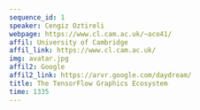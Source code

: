 ```yaml
---
sequence_id: 1
speaker: Cengiz Oztireli
webpage: https://www.cl.cam.ac.uk/~aco41/
affil: University of Cambridge
affil_link: https://www.cl.cam.ac.uk/
img: avatar.jpg
affil2: Google
affil2_link: https://arvr.google.com/daydream/
title: The TensorFlow Graphics Ecosystem
time: 1335
---
```

